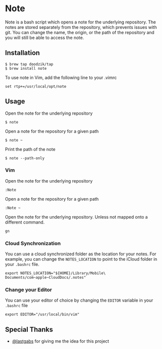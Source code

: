 # Note

Note is a bash script which opens a note for the underlying repository. 
The notes are stored separately from the repository, which prevents issues with git.
You can change the name, the origin, or the path of the repository and you will still be able to access the note.

## Installation

```
$ brew tap doodzik/tap
$ brew install note
```

To use note in Vim, add the following line to your .vimrc
```
set rtp+=/usr/local/opt/note
```

## Usage

Open the note for the underlying repository
```
$ note
```

Open a note for the repository for a given path
```
$ note ~
```

Print the path of the note
```
$ note --path-only 
```

### Vim

Open the note for the underlying repository
```
:Note
```

Open a note for the repository for a given path
```
:Note ~
```

Open the note for the underlying repository.
Unless not mapped onto a different command.
```
gn
```

### Cloud Synchronization

You can use a cloud synchronized folder as the location for your notes. 
For example, you can change the `NOTES_LOCATION` to point to the iCloud folder in your `.bashrc` file.
```
export NOTES_LOCATION="${HOME}/Library/Mobile\ Documents/com~apple~CloudDocs/.notes"
```

### Change your Editor

You can use your editor of choice by changing the `EDITOR` variable in your `.bashrc` file
```
export EDITOR="/usr/local/bin/vim"
```

## Special Thanks

* [@lastgabs](https://github.com/lastgabs) for giving me the idea for this project

